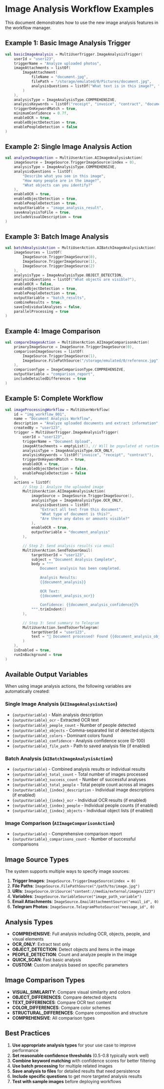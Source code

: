 # Image Analysis Workflow Examples

This document demonstrates how to use the new image analysis features in the workflow manager.

## Example 1: Basic Image Analysis Trigger

```kotlin
val basicImageAnalysis = MultiUserTrigger.ImageAnalysisTrigger(
    userId = "user123",
    triggerName = "Analyze uploaded photos",
    imageAttachments = listOf(
        ImageAttachment(
            fileName = "document.jpg",
            filePath = "/storage/emulated/0/Pictures/document.jpg",
            analysisQuestions = listOf("What text is in this image?", "Is this a document?")
        )
    ),
    analysisType = ImageAnalysisType.COMPREHENSIVE,
    analysisKeywords = listOf("receipt", "invoice", "contract", "document"),
    triggerOnKeywordMatch = true,
    minimumConfidence = 0.7f,
    enableOCR = true,
    enableObjectDetection = true,
    enablePeopleDetection = false
)
```

## Example 2: Single Image Analysis Action

```kotlin
val analyzeImageAction = MultiUserAction.AIImageAnalysisAction(
    imageSource = ImageSource.TriggerImageSource(index = 0),
    analysisType = ImageAnalysisType.COMPREHENSIVE,
    analysisQuestions = listOf(
        "Describe what you see in this image",
        "How many people are in the image?",
        "What objects can you identify?"
    ),
    enableOCR = true,
    enableObjectDetection = true,
    enablePeopleDetection = true,
    outputVariable = "image_analysis_result",
    saveAnalysisToFile = true,
    includeVisualDescription = true
)
```

## Example 3: Batch Image Analysis

```kotlin
val batchAnalysisAction = MultiUserAction.AIBatchImageAnalysisAction(
    imageSources = listOf(
        ImageSource.TriggerImageSource(0),
        ImageSource.TriggerImageSource(1),
        ImageSource.TriggerImageSource(2)
    ),
    analysisType = ImageAnalysisType.OBJECT_DETECTION,
    analysisQuestions = listOf("What objects are visible?"),
    enableOCR = false,
    enableObjectDetection = true,
    enablePeopleDetection = true,
    outputVariable = "batch_results",
    combineResults = true,
    saveIndividualAnalyses = false,
    parallelProcessing = true
)
```

## Example 4: Image Comparison

```kotlin
val compareImagesAction = MultiUserAction.AIImageComparisonAction(
    primaryImageSource = ImageSource.TriggerImageSource(0),
    comparisonImageSources = listOf(
        ImageSource.TriggerImageSource(1),
        ImageSource.FilePathSource("/storage/emulated/0/reference.jpg")
    ),
    comparisonType = ImageComparisonType.COMPREHENSIVE,
    outputVariable = "comparison_report",
    includeDetailedDifferences = true
)
```

## Example 5: Complete Workflow

```kotlin
val imageProcessingWorkflow = MultiUserWorkflow(
    id = "img_workflow_001",
    name = "Document Analysis Workflow",
    description = "Analyze uploaded documents and extract information",
    createdBy = "user123",
    trigger = MultiUserTrigger.ImageAnalysisTrigger(
        userId = "user123",
        triggerName = "Document Upload",
        imageAttachments = emptyList(), // Will be populated at runtime
        analysisType = ImageAnalysisType.OCR_ONLY,
        analysisKeywords = listOf("invoice", "receipt", "contract"),
        triggerOnKeywordMatch = true,
        enableOCR = true,
        enableObjectDetection = false,
        enablePeopleDetection = false
    ),
    actions = listOf(
        // Step 1: Analyze the uploaded image
        MultiUserAction.AIImageAnalysisAction(
            imageSource = ImageSource.TriggerImageSource(),
            analysisType = ImageAnalysisType.OCR_ONLY,
            analysisQuestions = listOf(
                "Extract all text from this document",
                "What type of document is this?",
                "Are there any dates or amounts visible?"
            ),
            enableOCR = true,
            outputVariable = "document_analysis"
        ),
        
        // Step 2: Send analysis results via email
        MultiUserAction.SendToUserGmail(
            targetUserId = "user123",
            subject = "Document Analysis Complete",
            body = """
                Document analysis has been completed.
                
                Analysis Results:
                {{document_analysis}}
                
                OCR Text:
                {{document_analysis_ocr}}
                
                Confidence: {{document_analysis_confidence}}%
            """.trimIndent()
        ),
        
        // Step 3: Send summary to Telegram
        MultiUserAction.SendToUserTelegram(
            targetUserId = "user123",
            text = "📄 Document processed! Found {{document_analysis_objects}} objects with {{document_analysis_confidence}}% confidence."
        )
    ),
    isEnabled = true,
    runInBackground = true
)
```

## Available Output Variables

When using image analysis actions, the following variables are automatically created:

### Single Image Analysis (`AIImageAnalysisAction`)
- `{outputVariable}` - Main analysis description
- `{outputVariable}_ocr` - Extracted OCR text
- `{outputVariable}_people_count` - Number of people detected
- `{outputVariable}_objects` - Comma-separated list of detected objects
- `{outputVariable}_colors` - Dominant colors found
- `{outputVariable}_confidence` - Analysis confidence score (0-100)
- `{outputVariable}_file_path` - Path to saved analysis file (if enabled)

### Batch Analysis (`AIBatchImageAnalysisAction`)
- `{outputVariable}` - Combined analysis results or individual results
- `{outputVariable}_total_count` - Total number of images processed
- `{outputVariable}_success_count` - Number of successful analyses
- `{outputVariable}_total_people` - Total people count across all images
- `{outputVariable}_{index}_description` - Individual image descriptions (if enabled)
- `{outputVariable}_{index}_ocr` - Individual OCR results (if enabled)
- `{outputVariable}_{index}_people` - Individual people counts (if enabled)
- `{outputVariable}_{index}_objects` - Individual object lists (if enabled)

### Image Comparison (`AIImageComparisonAction`)
- `{outputVariable}` - Comprehensive comparison report
- `{outputVariable}_comparisons_count` - Number of successful comparisons

## Image Source Types

The system supports multiple ways to specify image sources:

1. **Trigger Images**: `ImageSource.TriggerImageSource(index = 0)`
2. **File Paths**: `ImageSource.FilePathSource("/path/to/image.jpg")`
3. **URIs**: `ImageSource.UriSource("content://media/external/images/123")`
4. **Variables**: `ImageSource.VariableSource("image_path_variable")`
5. **Email Attachments**: `ImageSource.EmailAttachmentSource("email_id", 0)`
6. **Telegram Photos**: `ImageSource.TelegramPhotoSource("message_id", 0)`

## Analysis Types

- **COMPREHENSIVE**: Full analysis including OCR, objects, people, and visual elements
- **OCR_ONLY**: Extract text only
- **OBJECT_DETECTION**: Detect objects and items in the image
- **PEOPLE_DETECTION**: Count and analyze people in the image
- **QUICK_SCAN**: Fast basic analysis
- **CUSTOM**: Custom analysis based on specific parameters

## Image Comparison Types

- **VISUAL_SIMILARITY**: Compare visual similarity and colors
- **OBJECT_DIFFERENCES**: Compare detected objects
- **TEXT_DIFFERENCES**: Compare OCR text content
- **COLOR_DIFFERENCES**: Compare color schemes
- **STRUCTURAL_DIFFERENCES**: Compare composition and structure
- **COMPREHENSIVE**: All comparison types

## Best Practices

1. **Use appropriate analysis types** for your use case to improve performance
2. **Set reasonable confidence thresholds** (0.5-0.8 typically work well)
3. **Combine keyword matching** with confidence scores for better filtering
4. **Use batch processing** for multiple related images
5. **Save analysis to files** for detailed results that need persistence
6. **Include specific questions** to get more targeted analysis results
7. **Test with sample images** before deploying workflows